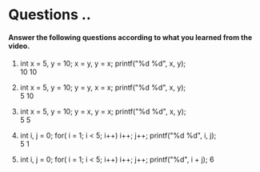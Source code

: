 # Questions ..

#### Answer the following questions according to what you learned from the video.

1. int x = 5, y = 10; x = y, y = x; printf("%d %d", x, y);  
   10 10

2. int x = 5, y = 10; y = y, x = x; printf("%d %d", x, y);  
   5 10

3. int x = 5, y = 10; y = x, y = x; printf("%d %d", x, y);  
   5 5

4. int i, j = 0; for( i = 1; i < 5; i++) i++; j++; printf("%d %d", i, j);  
   5 1

5. int i, j = 0; for( i = 1; i < 5; i++) i++; j++; printf("%d", i + j);
   6
